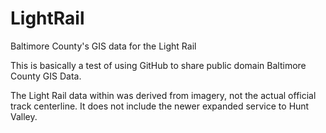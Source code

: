 LightRail
=========

Baltimore County's GIS data for the Light Rail

This is basically a test of using GitHub to share public domain Baltimore County GIS Data.

The Light Rail data within was derived from imagery, not the actual official track centerline. It does not include the newer expanded service to Hunt Valley.